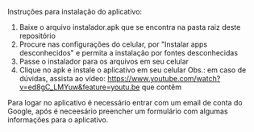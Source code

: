 Instruções para instalação do aplicativo:
  1. Baixe o arquivo instalador.apk que se encontra na pasta raiz deste repositório
  2. Procure nas configurações do celular, por "Instalar apps desconhecidos" e permita a instalação por fontes desconhecidas
  3. Passe o instalador para os arquivos em seu celular
  4. Clique no apk e instale o aplicativo em seu celular
Obs.: em caso de dúvidas, assista ao vídeo: https://www.youtube.com/watch?v=ed8gC_LMYuw&feature=youtu.be que contêm 

Para logar no aplicativo é necessário entrar com um email de conta do Google, após é neceesário preencher um formulário com algumas informações para o aplicativo.
